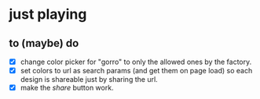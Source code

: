 # just playing

## to (maybe) do

- [x] change color picker for "gorro" to only the allowed ones by the factory.
- [x] set colors to url as search params (and get them on page load) so each design is shareable just by sharing the url.
- [x] make the *share* button work.
